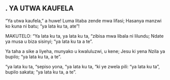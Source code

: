 ## . YA UTWA KAUFELA

“Ya utwa kaufela,” a huwe! Luma litaba zende mwa lifasi;
Hasanya manzwi ko kuna ni batu; “ya lata ku ta, ate”!

MAKUTELO:
“Ya lata ku ta, ya lata ku ta, “zibisa mwa libala ni lilundu;
Ndate ya musa u biza sisinyi; “ya lata ku ta a te”.


Ya taha a sike a liyeha, munyako u kwaluluzwi, u kene;
Jesu ki yena Nzila ya bupilo; “ya lata ku ta, a te”.


“ya lata ku ta, “sepiso yona, “ya lata ku ta, “ki ye zwela pili:
“ya lata ku ta”, bupilo sakata; “ya lata ku ta, a te”.


